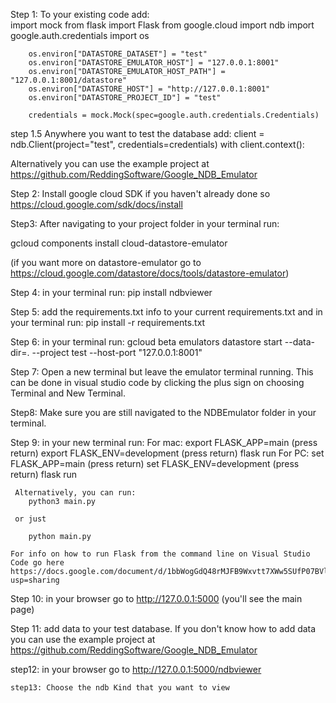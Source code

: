   Step 1: To your existing code add:  
        import mock
        from flask import Flask
        from google.cloud import ndb
        import google.auth.credentials
        import os
        
        os.environ["DATASTORE_DATASET"] = "test"
        os.environ["DATASTORE_EMULATOR_HOST"] = "127.0.0.1:8001"
        os.environ["DATASTORE_EMULATOR_HOST_PATH"] = "127.0.0.1:8001/datastore"
        os.environ["DATASTORE_HOST"] = "http://127.0.0.1:8001"
        os.environ["DATASTORE_PROJECT_ID"] = "test"
        
        credentials = mock.Mock(spec=google.auth.credentials.Credentials)
        
 step 1.5 Anywhere you want to test the database add:
          client = ndb.Client(project="test", credentials=credentials)
          with client.context():

Alternatively you can use the example project at https://github.com/ReddingSoftware/Google_NDB_Emulator
        
  Step 2: Install google cloud SDK if you haven't already done so https://cloud.google.com/sdk/docs/install

  Step3: After navigating to your project folder in your terminal run:  
  
  gcloud components install cloud-datastore-emulator
  
  (if you want more on datastore-emulator go to https://cloud.google.com/datastore/docs/tools/datastore-emulator)

  Step 4: in your terminal run: 
    pip install ndbviewer

  Step 5: add the requirements.txt info to your current requirements.txt and in your terminal run: 
    pip install -r requirements.txt

  Step 6: in your terminal run: 
    gcloud beta emulators datastore start --data-dir=. --project test --host-port "127.0.0.1:8001"

  Step 7: Open a new terminal but leave the emulator terminal running. This can be done in visual studio code by clicking the plus sign on choosing Terminal and New Terminal.

  Step8: Make sure you are still navigated to the NDBEmulator folder in your terminal.

  Step 9: in your new terminal run:
    For mac:
      export FLASK_APP=main 
      (press return)
      export FLASK_ENV=development
      (press return)
      flask run
    For PC:
      set FLASK_APP=main
      (press return)
      set FLASK_ENV=development
      (press return)
      flask run

     Alternatively, you can run:
        python3 main.py

     or just

        python main.py

    For info on how to run Flask from the command line on Visual Studio Code go here https://docs.google.com/document/d/1bbWogGdQ48rMJFB9Wxvtt7XWw5SUfP07BVl6cHk69hk/edit?usp=sharing


   Step 10: in your browser go to http://127.0.0.1:5000
   (you'll see the main page)

   Step 11: add data to your test database. If you don't know how to add data you can use the example project at https://github.com/ReddingSoftware/Google_NDB_Emulator

   step12: in your browser go to http://127.0.0.1:5000/ndbviewer

    step13: Choose the ndb Kind that you want to view
  
